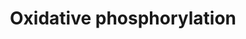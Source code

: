 ---
annotations:
- id: PW:0001059
  parent: classic metabolic pathway
  type: Pathway Ontology
  value: oxidative phosphorylation pathway
authors:
- MaintBot
- Mkutmon
description: ''
last-edited: 2019-08-16
organisms:
- Bos taurus
redirect_from:
- /index.php/Pathway:WP994
- /instance/WP994
revision: null
schema-jsonld:
- '@context': https://schema.org/
  '@id': https://wikipathways.github.io/pathways/WP994.html
  '@type': Dataset
  creator:
    '@type': Organization
    name: WikiPathways
  description: ''
  keywords:
  - ADP
  - ATP
  - ATP5A1
  - ATP5B
  - ATP5D
  - ATP5E
  - ATP5F1
  - ATP5G1
  - ATP5G2
  - ATP5G3
  - ATP5H
  - ATP5I
  - ATP5J
  - ATP5J2
  - ATP5L
  - ATP5O
  - ATP5S
  - ATP6
  - ATP6AP1
  - ATP6AP2
  - B14.5a
  - B9
  - GZMB
  - Hydrogen
  - MT-ATP8
  - MT-ND3
  - MT-ND4
  - MT-ND4L
  - MT-ND6
  - NAD
  - NADH
  - ND1
  - ND2
  - ND5
  - NDUFA10
  - NDUFA11
  - NDUFA2
  - NDUFA4
  - NDUFA4L2
  - NDUFA5
  - NDUFA6
  - NDUFA8
  - NDUFA9
  - NDUFAB1
  - NDUFB1
  - NDUFB10
  - NDUFB2
  - NDUFB4
  - NDUFB5
  - NDUFB6
  - NDUFB7
  - NDUFB8
  - NDUFB9
  - NDUFC1
  - NDUFC2
  - NDUFS1
  - NDUFS2
  - NDUFS3
  - NDUFS4
  - NDUFS5
  - NDUFS6
  - NDUFS7
  - NDUFS8
  - NDUFV1
  - NDUFV2
  - NDUFV3
  license: CC0
  name: Oxidative phosphorylation
seo: CreativeWork
title: Oxidative phosphorylation
wpid: WP994
---